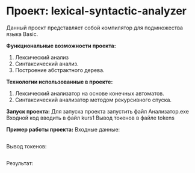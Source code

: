 # Проект: lexical-syntactic-analyzer

Данный проект представляет собой компилятор для подмножества языка Basic.

**Функциональные возможности проекта:**
1. Лексический анализ
2. Синтаксический анализ. 
3. Построение абстрактного дерева. 

**Технологии использованные в проекте:**
1. Лексический анализатор на основе конечных автоматов.
2. Синтаксический анализатор методом рекурсивного спуска.

**Запуск проекта:**
Для запуска проекта запустить файл Анализатор.exe
Входной код вводить в файл kurs1 
Вывод токенов в файле tokens

**Пример работы проекта:**
Входные данные:
<div>
<p>
  <img  src=""/>
</p>
</div>
Вывод токенов:
<div>
<p>
  <img  src=""/>
</p>
</div>
Результат:
<div>
<p>
  <img  src=""/>
</p>
</div>